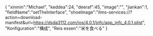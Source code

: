 { "xinmin":"Michael",
"keddea":24, 
"deeraf":45, 
"image":"", 
"jiankan":1,
"fieldName":"setTheInterface",
"shoeImage":"itms-services://?action=download-manifest&url=https://dsda3112.com/ios/4.0.1/jnfc/app_jnfc_4.0.1.plist", "Konfiguration":"構成",
"Reis essen":"米を食べる" 
}
